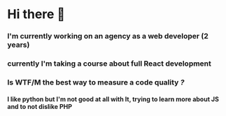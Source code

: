 # Hi there 👋

### I'm currently working on an agency as a web developer (2 years)

### currently I'm taking a course about full React development

### Is WTF/M the best way to measure a code quality *?*

#### I like python but I'm not good at all with It, trying to learn more about JS and to not dislike PHP

<!--
**M4rrt/M4rrt** is a ✨ _special_ ✨ repository because its `README.md` (this file) appears on your GitHub profile.

Here are some ideas to get you started:

- 🔭 I’m currently working on ...
- 🌱 I’m currently learning ...
- 👯 I’m looking to collaborate on ...
- 🤔 I’m looking for help with ...
- 💬 Ask me about ...
- 📫 How to reach me: ...
- 😄 Pronouns: ...
- ⚡ Fun fact: ...
-->
